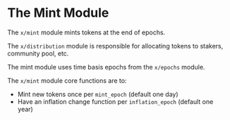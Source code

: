 # The Mint Module

The `x/mint` module mints tokens at the end of epochs.

The `x/distribution` module is responsible for allocating tokens to stakers, community pool, etc.

The mint module uses time basis epochs from the `x/epochs` module.

The `x/mint` module core functions are to:

- Mint new tokens once per `mint_epoch` (default one day)
- Have an inflation change function per `inflation_epoch` (default one year)
